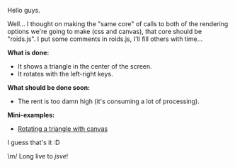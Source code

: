 Hello guys.

Well... I thought on making the "same core" of calls to both of the
rendering options we're going to make (css and canvas), that core should be
"roids.js". I put some comments in roids.js, I'll fill others with time...

**What is done:**

*  It shows a triangle in the center of the screen.
*  It rotates with the left-right keys.

**What should be done soon:**

*  The rent is too damn high (it's consuming a lot of processing).

**Mini-examples:**

* [Rotating a triangle with canvas](http://jsfiddle.net/sadasant/3sBRh/4/)

I guess that's it :D

\m/ Long live to *jsve*!
